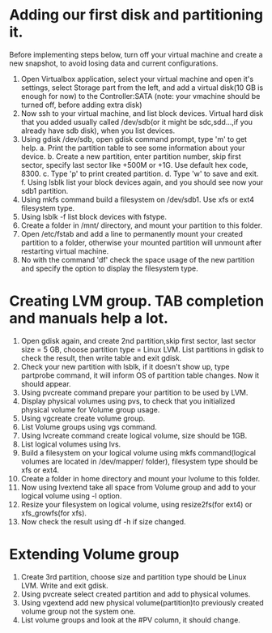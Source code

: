 # Adding our first disk and partitioning it.
Before implementing steps below, turn off your virtual machine and create a new snapshot, to avoid losing data and current configurations.
1. Open Virtualbox application, select your virtual machine and open it's settings, select Storage part from the left, and add a virtual disk(10 GB is enough for now) to the Controller:SATA  (note: your vmachine should be turned off, before adding extra disk)
2. Now ssh to your virtual machine, and list block devices. 
Virtual hard disk that you added usually called /dev/sdb(or it might be sdc,sdd...,if you already have sdb disk), when you list devices.
3. Using gdisk /dev/sdb, open gdisk command prompt, type 'm' to get help.
   a. Print the partition table to see some information about your device.
   b. Create a new partition, enter partition number, skip first sector, specify last sector
like +500M or +1G. Use default hex code, 8300. 
   c. Type 'p' to print created partition.
   d. Type 'w' to save and exit.
   f. Using lsblk list your block devices again, and you should see now your sdb1 partition.
4. Using mkfs command build a filesystem on /dev/sdb1. Use xfs or ext4 filesystem type.
5. Using lsblk -f list block devices with fstype.
6. Create a folder in /mnt/ directory, and mount your partition to this folder.
7. Open /etc/fstab and add a line to permanently mount your created partition to a folder, otherwise
your mounted partition will unmount after restarting virtual machine.
8. No with the command 'df' check the space usage of the new partition and specify the option to display the filesystem type.

# Creating LVM group. TAB completion and manuals help a lot.
1. Open gdisk again, and create 2nd partition,skip first sector, last sector size = 5 GB, choose partition type = Linux LVM. List partitions in gdisk to check the result, then write table and exit gdisk.
2. Check your new partition with lsblk, if it doesn't show up, type partprobe command, it will inform OS of partition table changes. Now it should appear.
3. Using pvcreate command prepare your partition to be used by LVM.
4. Display physical volumes using pvs, to check that you initialized physical volume for Volume group usage.
5. Using vgcreate create volume group.
6. List Volume groups using vgs command.
7. Using lvcreate command create logical volume, size should be 1GB. 
8. List logical volumes using lvs. 
9. Build a filesystem on your logical volume using mkfs command(logical volumes are located in /dev/mapper/ folder), filesystem type should be xfs or ext4.
10. Create a folder in home directory and mount your lvolume to this folder. 
11. Now using lvextend take all space from Volume group and add to your logical volume using -l option.
12. Resize your filesystem on logical volume, using resize2fs(for ext4) or xfs_growfs(for xfs).
13. Now check the result using df -h if size changed.

# Extending Volume group
1. Create 3rd partition, choose size and partition type should be Linux LVM. Write and exit gdisk.
2. Using pvcreate select created partition and add to physical volumes.
3. Using vgextend add new physical volume(partition)to previously created volume group not the system one. 
4. List volume groups and look at the #PV column, it should change.
